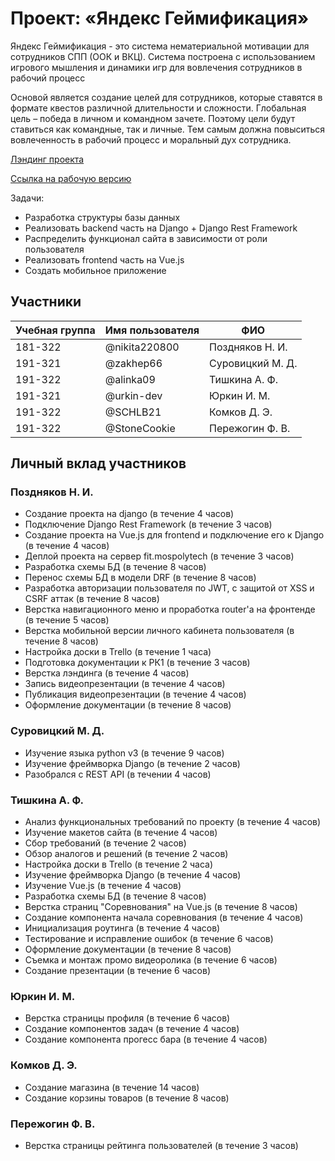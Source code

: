 # Проект: «Яндекс Геймификация»

Яндекс Геймификация - это система нематериальной мотивации для сотрудников СПП (ООК и ВКЦ).
Система построена с использованием игрового мышления и динамики игр для вовлечения сотрудников в рабочий процесс

Основой является создание целей для сотрудников, которые ставятся в формате квестов различной длительности и сложности.
Глобальная цель – победа в личном и командном зачете. Поэтому цели будут ставиться как командные, так и личные.
Тем самым должна повыситься вовлеченность в рабочий процесс и моральный дух сотрудника.

[Лэндинг проекта](http://yandex-gamification-landing.std-884.ist.mospolytech.ru)

[Ссылка на рабочую версию](http://yandex-gamification.std-884.ist.mospolytech.ru)

Задачи:

- Разработка структуры базы данных
- Реализовать backend часть на Django + Django Rest Framework
- Распределить функционал сайта в зависимости от роли пользователя
- Реализовать frontend часть на Vue.js
- Создать мобильное приложение

## Участники

| Учебная группа | Имя пользователя | ФИО              |
| -------------- | ---------------- | ---------------- |
| 181-322        | @nikita220800    | Поздняков Н. И.  |
| 191-321        | @zakhep66        | Суровицкий М. Д. |
| 191-322        | @alinka09        | Тишкина А. Ф.    |
| 191-321        | @urkin-dev       | Юркин И. М.      |
| 191-322        | @SCHLB21         | Комков Д. Э.     |
| 191-322        | @StoneCookie     | Пережогин Ф. В.  |

## Личный вклад участников

### Поздняков Н. И.

- Создание проекта на django (в течение 4 часов)
- Подключение Django Rest Framework (в течение 3 часов)
- Создание проекта на Vue.js для frontend и подключение его к Django (в течение 4 часов)
- Деплой проекта на сервер fit.mospolytech (в течение 3 часов)
- Разработка схемы БД (в течение 8 часов)
- Перенос схемы БД в модели DRF (в течение 8 часов)
- Разработка авторизации пользователя по JWT, с защитой от XSS и CSRF аттак (в течение 8 часов)
- Верстка навигационного меню и проработка router'а на фронтенде (в течение 5 часов)
- Верстка мобильной версии личного кабинета пользователя (в течение 8 часов)
- Настройка доски в Trello (в течение 1 часа)
- Подготовка документации к РК1 (в течение 3 часов)
- Верстка лэндинга (в течение 4 часов)
- Запись видеопрезентации (в течение 4 часов)
- Публикация видеопрезентации (в течение 4 часов)
- Оформление документации (в течение 8 часов)

### Суровицкий М. Д.

- Изучение языка python v3 (в течение 9 часов)
- Изучение фреймворка Django (в течение 2 часов)
- Разобрался с REST API (в течении 4 часов)

### Тишкина А. Ф.

- Анализ функциональных требований по проекту (в течение 4 часов)
- Изучение макетов сайта (в течение 4 часов)
- Сбор требований (в течение 2 часов)
- Обзор аналогов и решений (в течение 2 часов)
- Настройка доски в Trello (в течение 2 часа)
- Изучение фреймворка Django (в течение 4 часов)
- Изучение Vue.js (в течение 4 часов)
- Разработка схемы БД (в течение 8 часов)
- Верстка страниц "Соревнования" на Vue.js (в течение 8 часов)
- Создание компонента начала соревнования (в течение 4 часов)
- Инициализация роутинга (в течение 4 часов)
- Тестирование и исправление ошибок (в течение 6 часов)
- Оформление документации (в течение 8 часов)
- Съемка и монтаж промо видеоролика (в течение 6 часов)
- Создание презентации (в течение 6 часов)

### Юркин И. М.

- Верстка страницы профиля (в течение 6 часов)
- Создание компонентов задач (в течение 4 часов)
- Создание компонента прогесс бара (в течение 4 часов)

### Комков Д. Э.

- Создание магазина (в течение 14 часов)
- Cоздание корзины товаров (в течение 8 часов)

### Пережогин Ф. В.

- Верстка страницы рейтинга пользователей (в течение 3 часов)
